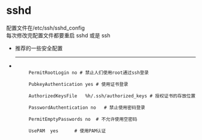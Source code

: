 # sshd

配置文件在/etc/ssh/sshd_config<br>
每次修改完配置文件都要重启 sshd 或是 ssh

* 推荐的一些安全配置
* ---------------------------------------
  
  <code>
       PermitRootLogin no # 禁止人们使用root通过ssh登录 <br>
       PubkeyAuthentication yes # 使用证书登录 <br>
       AuthorizedKeysFile	%h/.ssh/authorized_keys # 授权证书的存放位置 <br>
       PasswordAuthentication no   # 禁止使用密码登录 <br>
       PermitEmptyPasswords no  # 不允许使用空密码 <br>
       UsePAM  yes      # 使用PAM认证
  </code>